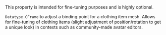 This property is intended for fine-tuning purposes and is highly optional.

`Datatype.CFrame` to adjust a binding point for a clothing item mesh.
Allows for fine-tuning of clothing items (slight adjustment of
position/rotation to get a unique look) in contexts such as community-made
avatar editors.